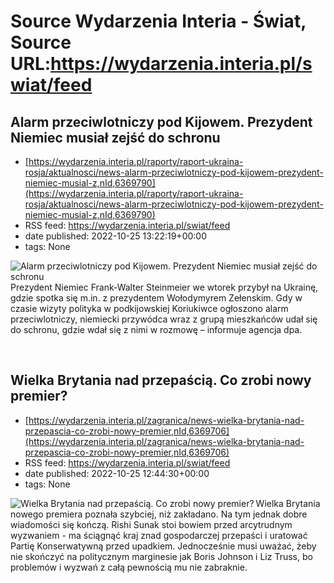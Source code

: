 # Source Wydarzenia Interia - Świat, Source URL:https://wydarzenia.interia.pl/swiat/feed

## Alarm przeciwlotniczy pod Kijowem. Prezydent Niemiec musiał zejść do schronu
 - [https://wydarzenia.interia.pl/raporty/raport-ukraina-rosja/aktualnosci/news-alarm-przeciwlotniczy-pod-kijowem-prezydent-niemiec-musial-z,nId,6369790](https://wydarzenia.interia.pl/raporty/raport-ukraina-rosja/aktualnosci/news-alarm-przeciwlotniczy-pod-kijowem-prezydent-niemiec-musial-z,nId,6369790)
 - RSS feed: https://wydarzenia.interia.pl/swiat/feed
 - date published: 2022-10-25 13:22:19+00:00
 - tags: None

<p><a href="https://wydarzenia.interia.pl/raporty/raport-ukraina-rosja/aktualnosci/news-alarm-przeciwlotniczy-pod-kijowem-prezydent-niemiec-musial-z,nId,6369790"><img align="left" alt="Alarm przeciwlotniczy pod Kijowem. Prezydent Niemiec musiał zejść do schronu" src="https://i.iplsc.com/alarm-przeciwlotniczy-pod-kijowem-prezydent-niemiec-musial-z/000G91MVNVGKK51P-C321.jpg" /></a>Prezydent Niemiec Frank-Walter Steinmeier we wtorek przybył na Ukrainę, gdzie spotka się m.in. z prezydentem Wołodymyrem Zełenskim. Gdy w czasie wizyty polityka w podkijowskiej Koriukiwce ogłoszono alarm przeciwlotniczy, niemiecki przywódca wraz z grupą mieszkańców udał się do schronu, gdzie wdał się z nimi w rozmowę – informuje agencja dpa.</p><br clear="all" />

## Wielka Brytania nad przepaścią. Co zrobi nowy premier?
 - [https://wydarzenia.interia.pl/zagranica/news-wielka-brytania-nad-przepascia-co-zrobi-nowy-premier,nId,6369706](https://wydarzenia.interia.pl/zagranica/news-wielka-brytania-nad-przepascia-co-zrobi-nowy-premier,nId,6369706)
 - RSS feed: https://wydarzenia.interia.pl/swiat/feed
 - date published: 2022-10-25 12:44:30+00:00
 - tags: None

<p><a href="https://wydarzenia.interia.pl/zagranica/news-wielka-brytania-nad-przepascia-co-zrobi-nowy-premier,nId,6369706"><img align="left" alt="Wielka Brytania nad przepaścią. Co zrobi nowy premier?" src="https://i.iplsc.com/wielka-brytania-nad-przepascia-co-zrobi-nowy-premier/000G907BWY4O4H6E-C321.jpg" /></a>Wielka Brytania nowego premiera poznała szybciej, niż zakładano. Na tym jednak dobre wiadomości się kończą. Rishi Sunak stoi bowiem przed arcytrudnym wyzwaniem - ma ściągnąć kraj znad gospodarczej przepaści i uratować Partię Konserwatywną przed upadkiem. Jednocześnie musi uważać, żeby nie skończyć na politycznym marginesie jak Boris Johnson i Liz Truss, bo problemów i wyzwań z całą pewnością mu nie zabraknie.</p><br clear="all" />
